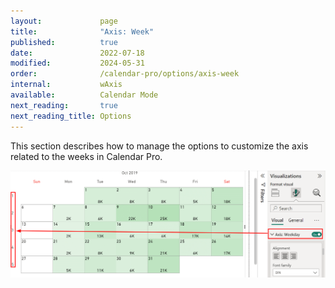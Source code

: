 ```yaml
---
layout:             page
title:              "Axis: Week"
published:          true
date:               2022-07-18
modified:           2024-05-31
order:              /calendar-pro/options/axis-week
internal:           wAxis
available:          Calendar Mode
next_reading:       true
next_reading_title: Options
---
```

This section describes how to manage the options to customize the axis related to the weeks in Calendar Pro.

<img src="images/axis-week.png">
